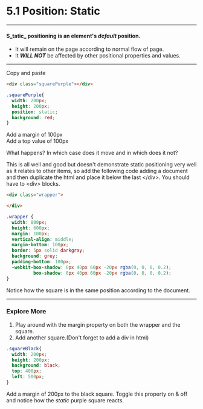 # 5.1 Position: Static

---

#### S_tatic_ positioning is an element's _default_ position.

* It will remain on the page according to normal flow of page.
* It _**WILL NOT**_ be affected by other positional properties and values.

---

Copy and paste

```html
<div class="squarePurple"></div>
```

```css
.squarePurple{
  width: 200px;
  height: 200px;
  position: static;
  background: red;
}
```

Add a margin of 100px  
Add a top value of 100px

What happens?  In which case does it move and in which does it not?

This is all well and good but doesn't demonstrate static positioning very well as it relates to other items, so add the following code adding a document and then duplicate the html and place it below the last &lt;/div&gt;.  You should have to &lt;div&gt; blocks.

```html
<div class="wrapper">

</div>
```

```css
.wrapper {
  width: 800px;
  height: 600px;
  margin: 100px;
  vertical-align: middle;
  margin-bottom: 100px;
  border: 5px solid darkgray;
  background: grey;
  padding-bottom: 100px;
  -webkit-box-shadow: 0px 40px 60px -20px rgba(0, 0, 0, 0.2);
          box-shadow: 0px 40px 60px -20px rgba(0, 0, 0, 0.2);
}
```

Notice how the square is in the same position according to the document.

---

### Explore More

1. Play around with the margin property on both the wrapper and the square.
2. Add another square.\(Don't forget to add a div in html\)

```css
.squareBlack{
  width: 200px;
  height: 200px;
  background: black;
  top: 400px;
  left: 500px;
}
```

Add a margin of 200px to the black square. Toggle this property on & off and notice how the _static_ purple square reacts.

